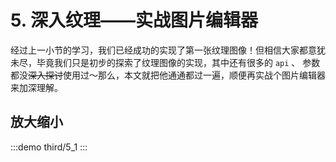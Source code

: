 # 5. 深入纹理——实战图片编辑器

经过上一小节的学习，我们已经成功的实现了第一张纹理图像！但相信大家都意犹未尽，毕竟我们只是初步的探索了纹理图像的实现，其中还有很多的 `api` 、 参数都没~~深入探讨~~使用过～那么，本文就把他通通都过一遍，顺便再实战个图片编辑器来加深理解。


## 放大缩小

:::demo
third/5_1
:::
